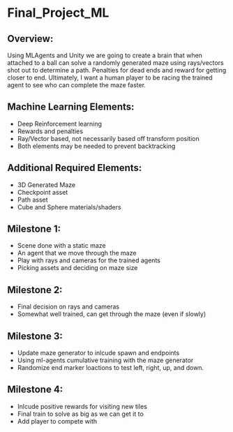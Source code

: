 # Final_Project_ML
## Overview:
Using MLAgents and Unity we are going to create a brain that when attached to a ball can solve a randomly generated maze using rays/vectors shot out to determine a path. Penalties for dead ends and reward for getting closer to end. Ultimately, I want a human player to be racing the trained agent to see who can complete the maze faster.

## Machine Learning Elements:
-	Deep Reinforcement learning
-	Rewards and penalties
-	Ray/Vector based, not necessarily based off transform position
- Both elements may be needed to prevent backtracking
## Additional Required Elements:
-	3D Generated Maze
-	Checkpoint asset
-	Path asset
-	Cube and Sphere materials/shaders

## Milestone 1:
-	Scene done with a static maze
-	An agent that we move through the maze 
-	Play with rays and cameras for the trained agents
-	Picking assets and deciding on maze size

## Milestone 2:
-	Final decision on rays and cameras
-	Somewhat well trained, can get through the maze (even if slowly)

## Milestone 3:
-	Update maze generator to inlcude spawn and endpoints
-	Using ml-agents cumulative training with the maze generator
-	Randomize end marker loactions to test left, right, up, and down.

## Milestone 4:
-	Inlcude positive rewards for visiting new tiles
-	Final train to solve as big as we can get it to
-	Add player to compete with

